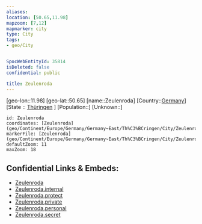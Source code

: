 ```yaml
---
aliases: 
location: [50.65,11.98]
mapzoom: [7,12] 
mapmarker: city 
type: City
tags:
- geo/City


SpocWebEntityId: 35814
isDeleted: false
confidential: public

title: Zeulenroda
---
```

[geo-lon::11.98]
[geo-lat::50.65]
[name::Zeulenroda]
[Country::[Germany](geo/Continent/Europe/Germany.md)]
[State :: [Thüringen](geo/Continent/Europe/Germany/Germany~East/Th%C3%BCringen.md) ]
[Population::]
[Unknown::]


```leaflet
id: Zeulenroda
coordinates: [Zeulenroda](geo/Continent/Europe/Germany/Germany~East/Th%C3%BCringen/City/Zeulenroda.md)
markerFile: [Zeulenroda](geo/Continent/Europe/Germany/Germany~East/Th%C3%BCringen/City/Zeulenroda.md)
defaultZoom: 11 
maxZoom: 18
```


## Confidential Links & Embeds: 
- [Zeulenroda](../../../../../../../../_public/geo/Continent/Europe/Germany/Germany~East/Th%C3%BCringen/City/Zeulenroda.md) 
- [Zeulenroda.internal](../../../../../../../../_internal/geo/Continent/Europe/Germany/Germany~East/Th%C3%BCringen/City/Zeulenroda.internal.md) 
- [Zeulenroda.protect](../../../../../../../../_protect/geo/Continent/Europe/Germany/Germany~East/Th%C3%BCringen/City/Zeulenroda.protect.md) 
- [Zeulenroda.private](../../../../../../../../_private/geo/Continent/Europe/Germany/Germany~East/Th%C3%BCringen/City/Zeulenroda.private.md) 
- [Zeulenroda.personal](../../../../../../../../_personal/geo/Continent/Europe/Germany/Germany~East/Th%C3%BCringen/City/Zeulenroda.personal.md) 
- [Zeulenroda.secret](../../../../../../../../_secret/geo/Continent/Europe/Germany/Germany~East/Th%C3%BCringen/City/Zeulenroda.secret.md) 
